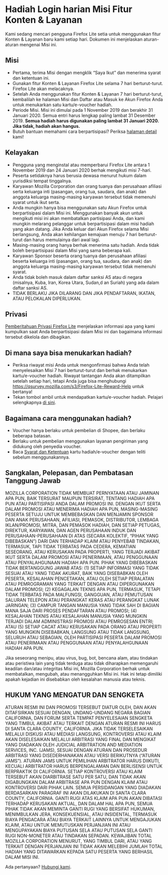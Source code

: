 # Hadiah Login harian Misi Fitur Konten & Layanan
Kami sedang mencari pengguna Firefox Lite setia untuk menggunakan fitur Konten & Layanan baru kami setiap hari. Dokumen ini menjelaskan aturan-aturan mengenai Misi ini. 

## Misi
* Pertama, terima Misi dengan mengklik “Saya Ikut” dan menerima syarat dan ketentuan ini. 
* Gunakan fitur Konten & Layanan Firefox Lite selama 7 hari berturut-turut. Firefox Lite akan melacaknya. 
* Setelah Anda menggunakan fitur Konten & Layanan 7 hari berturut-turut, kembalilah ke halaman Misi dan Daftar atau Masuk ke Akun Firefox Anda untuk menukarkan satu kartu/e-voucher hadiah.
* Periode Misi. Misi ini dimulai pada 1 November 2019 dan berakhir 31 Januari 2020. Semua entri harus lengkap paling lambat 31 Desember 2019. **Semua hadiah harus digunakan paling lambat 31 Januari 2020. Jika tidak, hadiah akan hangus.**
* Butuh bantuan memahami cara berpartisipasi? Periksa [halaman detail]( https://support.mozilla.org/kb/firefox-lite-reward-program) kami!

## Kelayakan
* Pengguna yang menginstal atau memperbarui Firefox Lite antara 1 November 2019 dan 24 Januari 2020 berhak mengikuti misi 7-hari.
* Peserta setidaknya harus berusia dewasa menurut hukum dalam yurisdiksi tempat tinggalnya. 
* Karyawan Mozilla Corporation dan orang tuanya dan perusahaan afiliasi serta keluarga inti (pasangan, orang tua, saudara, dan anak) dan anggota keluarga masing-masing karyawan tersebut tidak memenuhi syarat untuk ikut serta. 
* Anda mungkin hanya bisa menggunakan satu Akun Firefox untuk berpartisipasi dalam Misi ini. Menggunakan banyak akun untuk mengikuti misi ini akan membatalkan partisipasi Anda, dan kami mungkin melarang pelanggar untuk berpartisipasi dalam misi hadiah yang akan datang. Jika Anda keluar dari Akun Firefox selama Misi berlangsung, Anda akan kehilangan kemajuan menuju 7 hari berturut-turut dan harus memulainya dari awal lagi. 
* Masing-masing orang hanya berhak menerima satu hadiah. Anda tidak boleh berpartisipasi dalam Misi yang sama beberapa kali. 
* Karyawan Sponsor beserta orang tuanya dan perusahaan afiliasi beserta keluarga inti (pasangan, orang tua, saudara, dan anak) dan anggota keluarga masing-masing karyawan tersebut tidak memenuhi syarat. 
* Anda tidak boleh masuk dalam daftar sanksi AS atau di negara (misalnya, Kuba, Iran, Korea Utara, Sudan,d an Suriah) yang ada dalam daftar sanksi AS.
* TIDAK BERLAKU JIKA DILARANG DAN JIKA PENDAFTARAN, IKATAN, ATAU PELOKALAN DIPERLUKAN.

## Privasi
[Pemberitahuan Privasi Firefox Lite](https://www.mozilla.org/privacy/firefox-lite/) menjelaskan informasi apa yang kami kumpulkan saat Anda berpartisipasi dalam Misi ini dan bagaimana informasi tersebut dikelola dan dibagikan. 

## Di mana saya bisa menukarkan hadiah?
* Periksa riwayat misi Anda untuk mengonfirmasi bahwa Anda telah menyelesaikan Misi 7 hari berturut-turut dan berhak menukarkan kartu/e-voucher hadiah. Riwayat tantangan Anda akan ditampilkan setelah setiap hari, tetapi Anda juga bisa menghubungi https://qsurvey.mozilla.com/s3/Firefox-Lite-Reward-Help untuk bertanya!
* Tekan tombol ambil untuk mendapatkan kartu/e-voucher hadiah. Pelajari selengkapnya [di sini](https://support.mozilla.org/products/firefox-lite).

## Bagaimana cara menggunakan hadiah?
* Voucher hanya berlaku untuk pembelian di Shopee, dan berlaku beberapa batasan.
* Berlaku untuk pembelian menggunakan layanan pengiriman yang didukung oleh penyedia voucher.
* Baca [Syarat dan Ketentuan]( https://shopee.co.id/events3/code/249735221/?utm_source=Mozilla&utm_medium=Mozilla&utm_campaign=VoucherMozilla) kartu hadiah/e-voucher dengan teliti sebelum menggunakannya.

## Sangkalan, Pelepasan, dan Pembatasan Tanggung Jawab
MOZILLA CORPORATION TIDAK MEMBUAT PERNYATAAN ATAU JAMINAN APA PUN, BAIK TERSURAT MAUPUN TERSIRAT, TENTANG HADIAH APA PUN ATAU PARTISIPASI ANDA DALAM PROMOSI INI. DENGAN IKUT SERTA DALAM PROMOSI ATAU MENERIMA HADIAH APA PUN, MASING-MASING PESERTA SETUJU UNTUK MEMBEBASKAN DAN MENJAMIN SPONSOR DAN ANAK PERUSAHAAN, AFILIASI, PEMASOK, DISTRIBUTOR, LEMBAGA IKLAN/PROMOSI, MITRA, DAN PEMASOK HADIAH, DAN SETIAP PETUGAS, DIREKTUR, KARYAWAN, DAN AGEN PERUSAHAAN INDUK DAN PERUSAHAAN-PERUSAHAAN DI ATAS (SECARA KOLEKTIF, “PIHAK YANG DIBEBASKAN”) DARI DAN TERHADAP KLAIM ATAU PENYEBAB TINDAKAN, TERMASUK, TAPI TIDAK TERBATAS PADA CEDERA, KEMATIAN SESEORANG, ATAU KERUSAKAN PADA PROPERTI, YANG TERJADI AKIBAT IKUT SERTA DALAM PROMOSI ATAU PENERIMAAN, ATAU PENGGUNAAN ATAU PENYALAHGUNAAN HADIAH APA PUN. PIHAK YANG DIBEBASKAN TIDAK BERTANGGUNG JAWAB ATAS: (1) SETIAP INFORMASI YANG TIDAK SESUAI ATAU YANG TIDAK AKURAT, BAIK YANG DISEBABKAN OLEH PESERTA, KESALAHAN PENCETAKAN, ATAU OLEH SETIAP PERALATAN ATAU PEMROGRAMAN YANG TERKAIT DENGAN ATAU DIPERGUNAKAN DALAM PROMOSI; (2) KEGAGALAN TEKNIS APA PUN, TERMASUK, TETAPI TIDAK TERBATAS PADA MALFUNGSI, GANGGUAN, ATAU PEMUTUSAN SALURAN TELEPON ATAU PERANGKAT KERAS ATAU PERANGKAT LUNAK JARINGAN; (3) CAMPUR TANGAN MANUSIA YANG TIDAK SAH DI BAGIAN MANA SAJA DARI PROSES PENDAFTARAN ATAU PROMOSI; (4) KESALAHAN TEKNIS ATAU KESALAHAN MANUSIA YANG MUNGKIN TERJADI DALAM ADMINISTRASI PROMOSI ATAU PEMROSESAN ENTRI; ATAU (5) SETIAP CACAT ATAU KERUSAKAN PADA ORANG ATAU PROPERTI YANG MUNGKIN DISEBABKAN, LANGSUNG ATAU TIDAK LANGSUNG, SELURUH ATAU SEBAGIAN, OLEH PARTISIPASI PESERTA DALAM PROMOSI ATAU PENERIMAAN ATAU PENGGUNAAN ATAU PENYALAHGUNAAN HADIAH APA PUN.

Jika seseorang menipu, atau virus, bug, bot, bencana alam, atau tindakan atau peristiwa lain yang tidak terduga atau tidak diharapkan memengaruhi keadilan dan/atau integritas Misi ini, Mozilla Corporation berhak untuk membatalkan, mengubah, atau menangguhkan Misi ini. Hak ini tetap dimiliki apakah kejadian ini disebabkan oleh kesalahan manusia atau teknis. 

## HUKUM YANG MENGATUR DAN SENGKETA

ATURAN RESMI INI DAN PROMOSI TERSEBUT DIATUR OLEH, DAN AKAN DITAFSIRKAN SESUAI DENGAN, UNDANG-UNDANG NEGARA BAGIAN CALIFORNIA, DAN FORUM SERTA TEMPAT PENYELESAIAN SENGKETA YANG TIMBUL AKIBAT ATAU TERKAIT DENGAN ATURAN RESMI INI HARUS DI SANTA CLARA COUNTY, CALIFORNIA. JIKA TIDAK TERSELESAIKAN MELALUI DISKUSI ATAU MEDIASI LANGSUNG, KONTROVERSI ATAU KLAIM AKAN DISELESAIKAN MELALUI ARBITRASI YANG FINAL DAN MENGIKAT YANG DIADAKAN OLEH JUDICIAL ARBITRATION AND MEDIATION SERVICES, INC. (JAMS), SESUAI DENGAN ATURAN DAN PROSEDUR ARBITRASI YANG DISEDERHANAKAN ATAU VERSI BERIKUTNYA (“ATURAN JAMS”). ATURAN JAMS UNTUK PEMILIHAN ARBITRATOR HARUS DIIKUTI, KECUALI ARBITRATOR HARUS BERPENGALAMAN DAN BERLISENSI UNTUK BERPRAKTIK DI CALIFORNIA. SETIAP KONTROVERSI ATAU KLAIM TERSEBUT AKAN DIARBITRASE SATU PER SATU, DAN TIDAK AKAN DIGABUNGKAN DALAM ARBITRASE APA PUN DENGAN KLAIM ATAU KONTROVERSI DARI PIHAK LAIN. SEMUA PERSIDANGAN YANG DIADAKAN BERDASARKAN PARAGRAF INI AKAN DILAKUKAN DI SANTA CLARA COUNTY, CALIFORNIA. GANTI RUGI ATAS KLAIM APA PUN AKAN DIBATASI TERHADAP KERUSAKAN AKTUAL, DAN DALAM HAL APA PUN, SEMUA PIHAK TIDAK AKAN MEMINTA GANTI RUGI YANG BERSIFAT HUKUMAN, MENIMBULKAN JERA, KONSEKUENSIAL, ATAU INSIDENTAL, TERMASUK BIAYA PENGACARA ATAU BIAYA TERKAIT LAINNYA UNTUK MENGAJUKAN KLAIM, ATAU UNTUK MEMUTUSKAN PERJANJIAN INI ATAU MENGUPAYAKAN BIAYA PUTUSAN SELA ATAU PUTUSAN SELA GANTI RUGI NON-MONETER ATAU TINDAKAN SEPADAN. KEWAJIBAN TOTAL MOZILLA CORPORATION MENURUT, YANG TIMBUL DARI, ATAU YANG TERKAIT DENGAN PERJANJIAN INI TIDAK AKAN MELEBIHI JUMLAH TOTAL HADIAH YANG DITAWARKAN KEPADA SATU PESERTA YANG BERHASIL DALAM MISI INI. 

Ada pertanyaan? [Hubungi kami]( https://qsurvey.mozilla.com/s3/Firefox-Lite-Reward-Help).
